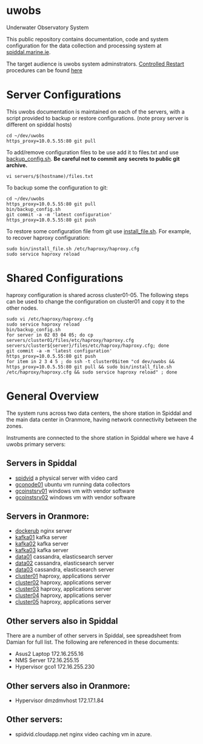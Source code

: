 # uwobs
Underwater Observatory System

This public repository contains documentation, code and system configuration
for the data collection and processing system at <a href="spiddal.marine.ie">
spiddal.marine.ie</a>.

The target audience is uwobs system adminstrators. [Controlled Restart](ControlledRestart.md) procedures can be found [here](ControlledRestart.md)

# Server Configurations

This uwobs documentation is maintained on each of the servers, with a script
provided to backup or restore configurations. (note proxy server is different
on spiddal hosts)

    cd ~/dev/uwobs
    https_proxy=10.0.5.55:80 git pull

To add/remove configuration files to be use add it to files.txt and use
[backup_config.sh](bin/backup_config.sh). <b>Be careful not to commit any
secrets to public git archive.</b> 

    vi servers/$(hostname)/files.txt

To backup some the configuration to git:

    cd ~/dev/uwobs
    https_proxy=10.0.5.55:80 git pull
    bin/backup_config.sh
    git commit -a -m 'latest configuration'
    https_proxy=10.0.5.55:80 git push

To restore some configuration file from git use [install_file.sh](bin/install_file.sh). For example, to recover haproxy configuration:

    sudo bin/install_file.sh /etc/haproxy/haproxy.cfg
    sudo service haproxy reload

# Shared Configurations
haproxy configuration is shared across cluster01-05. The following steps can be used to change the configuration on cluster01 and copy it to the other nodes.

    sudo vi /etc/haproxy/haproxy.cfg
    sudo service haproxy reload
    bin/backup_config.sh
    for server in 02 03 04 05; do cp servers/cluster01/files/etc/haproxy/haproxy.cfg servers/cluster${server}/files/etc/haproxy/haproxy.cfg; done
    git commit -a -m 'latest configuration'
    https_proxy=10.0.5.55:80 git push
    for item in 2 3 4 5 ; do ssh -t cluster0$item "cd dev/uwobs && https_proxy=10.0.5.55:80 git pull && sudo bin/install_file.sh /etc/haproxy/haproxy.cfg && sudo service haproxy reload" ; done



# General Overview
The system runs across two data centers, the shore station in Spiddal and the
main data center in Oranmore, having network connectivity between the zones.

Instruments are connected to the shore station in Spiddal where we have
4 uwobs primary servers:

## Servers in Spiddal
  * [spidvid](servers/spidvid/) a physical server with video card
  * [gconode01](servers/gconode01/) ubuntu vm running data collectors
  * [gcoinstsrv01](servers/gcoinstsrv01/) windows vm with vendor software
  * [gcoinstsrv02](servers/gcoinstsrv02/) windows vm with vendor software

## Servers in Oranmore:
  * [dockerub](servers/dockerub/) nginx server
  * [kafka01](servers/kafka01/) kafka server
  * [kafka02](servers/kafka02/) kafka server
  * [kafka03](servers/kafka03/) kafka server
  * [data01](servers/data01/) cassandra, elasticsearch server
  * [data02](servers/data02/) cassandra, elasticsearch server
  * [data03](servers/data03/) cassandra, elasticsearch server
  * [cluster01](servers/cluster01) haproxy, applications server
  * [cluster02](servers/cluster02) haproxy, applications server
  * [cluster03](servers/cluster03) haproxy, applications server
  * [cluster04](servers/cluster04) haproxy, applications server
  * [cluster05](servers/cluster05) haproxy, applications server

## Other servers also in Spiddal
There are a number of other servers in Spiddal, see spreadsheet from Damian for full list.
The following are referenced in these documents:
  * Asus2 Laptop 172.16.255.16
  * NMS Server 172.16.255.15
  * Hypervisor gco1 172.16.255.230

## Other servers also in Oranmore:
  * Hypervisor dmzdmvhost 172.17.1.84

## Other servers:
  * spidvid.cloudapp.net nginx video caching vm in azure.

